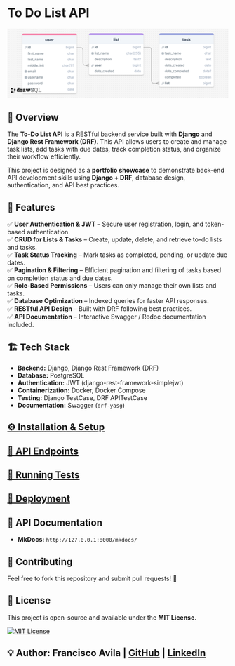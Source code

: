 # To Do List API

![schema](./docs/resources/schema.png)

## 🚀 Overview

The **To-Do List API** is a RESTful backend service built with **Django** and **Django Rest Framework (DRF)**. This API allows users to create and manage task lists, add tasks with due dates, track completion status, and organize their workflow efficiently.  

This project is designed as a **portfolio showcase** to demonstrate back-end API development skills using **Django + DRF**, database design, authentication, and API best practices.

## 🎯 Features

✅ **User Authentication & JWT** – Secure user registration, login, and token-based authentication.  
✅ **CRUD for Lists & Tasks** – Create, update, delete, and retrieve to-do lists and tasks.  
✅ **Task Status Tracking** – Mark tasks as completed, pending, or update due dates.  
✅ **Pagination & Filtering** – Efficient pagination and filtering of tasks based on completion status and due dates.  
✅ **Role-Based Permissions** – Users can only manage their own lists and tasks.  
✅ **Database Optimization** – Indexed queries for faster API responses.  
✅ **RESTful API Design** – Built with DRF following best practices.  
✅ **API Documentation** – Interactive Swagger / Redoc documentation included.  

## 🏗️ Tech Stack

- **Backend:** Django, Django Rest Framework (DRF)  
- **Database:** PostgreSQL  
- **Authentication:** JWT (django-rest-framework-simplejwt)  
- **Containerization:** Docker, Docker Compose  
- **Testing:** Django TestCase, DRF APITestCase  
- **Documentation:** Swagger (`drf-yasg`)

## [⚙️ Installation & Setup](./docs/installation-setup.md)

## [📜 API Endpoints](./docs/api-endpoints.md)

## [🧪 Running Tests](./docs/running-tests.md)

## [🚀 Deployment](./docs/deployment.md)

## 📖 API Documentation

- **MkDocs:** `http://127.0.0.1:8000/mkdocs/`

## 🤝 Contributing

Feel free to fork this repository and submit pull requests! 🚀  

## 📜 License

This project is open-source and available under the **MIT License**.  

[![MIT License](https://img.shields.io/badge/License-MIT-green.svg)](https://choosealicense.com/licenses/mit/)

## 💡 **Author:** Francisco Avila | [GitHub](https://github.com/fravila08) | [LinkedIn](https://www.linkedin.com/in/francisco-r-avila)  
